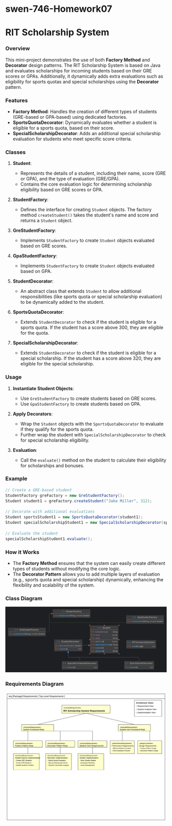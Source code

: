 # swen-746-Homework07
# RIT Scholarship System

### Overview
This mini-project demonstrates the use of both **Factory Method** and **Decorator** design patterns. The RIT Scholarship System is based on Java and evaluates scholarships for incoming students based on their GRE scores or GPAs. Additionally, it dynamically adds extra evaluations such as eligibility for sports quotas and special scholarships using the **Decorator** pattern.

### Features
- **Factory Method**: Handles the creation of different types of students (GRE-based or GPA-based) using dedicated factories.
- **SportsQuotaDecorator**: Dynamically evaluates whether a student is eligible for a sports quota, based on their score.
- **SpecialScholarshipDecorator**: Adds an additional special scholarship evaluation for students who meet specific score criteria.

### Classes

1. **Student**:
   - Represents the details of a student, including their name, score (GRE or GPA), and the type of evaluation (GRE/GPA).
   - Contains the core evaluation logic for determining scholarship eligibility based on GRE scores or GPA.
   
2. **StudentFactory**:
   - Defines the interface for creating `Student` objects. The factory method `createStudent()` takes the student's name and score and returns a `Student` object.

3. **GreStudentFactory**:
   - Implements `StudentFactory` to create `Student` objects evaluated based on GRE scores.
   
4. **GpaStudentFactory**:
   - Implements `StudentFactory` to create `Student` objects evaluated based on GPA.

5. **StudentDecorator**:
   - An abstract class that extends `Student` to allow additional responsibilities (like sports quota or special scholarship evaluation) to be dynamically added to the student.
   
6. **SportsQuotaDecorator**:
   - Extends `StudentDecorator` to check if the student is eligible for a sports quota. If the student has a score above 300, they are eligible for the quota.
   
7. **SpecialScholarshipDecorator**:
   - Extends `StudentDecorator` to check if the student is eligible for a special scholarship. If the student has a score above 320, they are eligible for the special scholarship.

### Usage
1. **Instantiate Student Objects**:
   - Use `GreStudentFactory` to create students based on GRE scores.
   - Use `GpaStudentFactory` to create students based on GPA.

2. **Apply Decorators**:
   - Wrap the `Student` objects with the `SportsQuotaDecorator` to evaluate if they qualify for the sports quota.
   - Further wrap the student with `SpecialScholarshipDecorator` to check for special scholarship eligibility.

3. **Evaluation**:
   - Call the `evaluate()` method on the student to calculate their eligibility for scholarships and bonuses.
   
### Example

```java
// Create a GRE-based student
StudentFactory greFactory = new GreStudentFactory();
Student student1 = greFactory.createStudent("Jake Miller", 312);

// Decorate with additional evaluations
Student sportsStudent1 = new SportsQuotaDecorator(student1);
Student specialScholarshipStudent1 = new SpecialScholarshipDecorator(sportsStudent1);

// Evaluate the student
specialScholarshipStudent1.evaluate();
```
### How it Works
   - The **Factory Method** ensures that the system can easily create different types of students without modifying the core logic.
   - The **Decorator Pattern** allows you to add multiple layers of evaluation (e.g., sports quota and special scholarship) dynamically, enhancing the flexibility and scalability of the system.

### Class Diagram
![img/student.png](img/Student.png)

### Requirements Diagram
![img/Requirements-diagram.svg](img/Requirements-diagram.svg)
